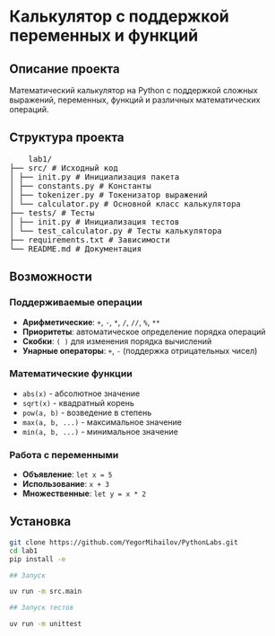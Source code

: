 # Калькулятор с поддержкой переменных и функций

## Описание проекта

Математический калькулятор на Python с поддержкой сложных выражений, переменных, функций и различных математических операций.

## Структура проекта

 <pre>
    lab1/
├── src/ # Исходный код
│ ├── init.py # Инициализация пакета
│ ├── constants.py # Константы
│ ├── tokenizer.py # Токенизатор выражений
│ └── calculator.py # Основной класс калькулятора
├── tests/ # Тесты
│ ├── init.py # Инициализация тестов
│ └── test_calculator.py # Тесты калькулятора
├── requirements.txt # Зависимости
└── README.md # Документация
</pre>

## Возможности

### Поддерживаемые операции

- **Арифметические**: `+`, `-`, `*`, `/`, `//`, `%`, `**`
- **Приоритеты**: автоматическое определение порядка операций
- **Скобки**: `( )` для изменения порядка вычислений
- **Унарные операторы**: `+`, `-` (поддержка отрицательных чисел)

### Математические функции

- `abs(x)` - абсолютное значение
- `sqrt(x)` - квадратный корень
- `pow(a, b)` - возведение в степень
- `max(a, b, ...)` - максимальное значение
- `min(a, b, ...)` - минимальное значение

### Работа с переменными
- **Объявление**: `let x = 5`
- **Использование**: `x + 3`
- **Множественные**: `let y = x * 2`


## Установка

```bash
git clone https://github.com/YegorMihailov/PythonLabs.git
cd lab1
pip install -e 

## Запуск

uv run -m src.main

## Запуск тестов

uv run -m unittest
